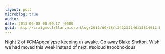 ```yaml
---
layout: post
microblog: true
audio: 
date: 2013-06-08 00:09:17 -0500
guid: http://craigmcclellan.micro.blog/2013/06/08/t343233246315814912.html
---
```

Night 2 of #CMApocalypse keeping us awake. Go away Blake Shelton. Wish we had moved this week instead of next. #soloud #soobnoxious
